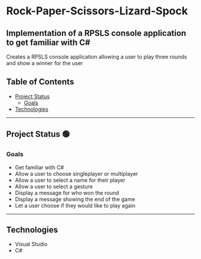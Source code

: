 # Rock-Paper-Scissors-Lizard-Spock
## Implementation of a RPSLS console application to get familiar with C# 

Creates a RPSLS console application allowing a user to play three rounds and show a winner for the user

## Table of Contents
- [Project Status](#project-status)
   - [Goals](#goals)
- [Technologies](#technologies)

---
## Project Status :green_circle:
### Goals
- Get familiar with C#
- Allow a user to choose singleplayer or multiplayer
- Allow a user to select a name for their player
- Allow a user to select a gesture
- Display a message for who won the round
- Display a message showing the end of the game
- Let a user choose if they would like to play again

<!--- 
Emojis for the Task List:
DONE =      :heavy_check_mark:
NOT DONE =  :x:
WIP =       :recycle:
BUGGED =    :warning:
 --->

---
## Technologies
- Visual Studio
- C#
